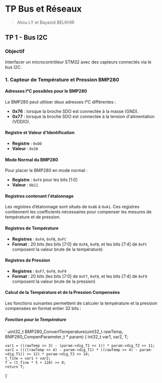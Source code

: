 # TP Bus et Réseaux

> Aliou LY et Bayazid BELKHIR

## TP 1 - Bus I2C

### Objectif
Interfacer un microcontrôleur STM32 avec des capteurs connectés via le bus I2C.

### 1. Capteur de Température et Pression BMP280

#### Adresses I²C possibles pour le BMP280
Le BMP280 peut utiliser deux adresses I²C différentes :
- **0x76** : lorsque la broche SDO est connectée à la masse (GND).
- **0x77** : lorsque la broche SDO est connectée à la tension d'alimentation (VDDIO).

#### Registre et Valeur d'Identification
- **Registre** : `0xD0`
- **Valeur** : `0x58`

#### Mode Normal du BMP280
Pour placer le BMP280 en mode normal :
- **Registre** : `0xF4` pour les bits [1:0]
- **Valeur** : `0b11`

#### Registres contenant l'étalonnage
Les registres d’étalonnage sont situés de `0x88` à `0xA1`. Ces registres contiennent les coefficients nécessaires pour compenser les mesures de température et de pression.

#### Registres de Température
- **Registres** : `0xFA`, `0xFB`, `0xFC`
- **Format** : 20 bits (les bits [7:0] de `0xFA`, `0xFB`, et les bits [7:4] de `0xFC` composent la valeur brute de la température)

#### Registres de Pression
- **Registres** : `0xF7`, `0xF8`, `0xF9`
- **Format** : 20 bits (les bits [7:0] de `0xF7`, `0xF8`, et les bits [7:4] de `0xF9` composent la valeur brute de la pression)

#### Calcul de la Température et de la Pression Compensées

Les fonctions suivantes permettent de calculer la température et la pression compensées en format entier 32 bits :

##### Fonction pour la Température

` uint32_t BMP280_ConvertTemperature(uint32_t rawTemp, BMP280_CompenParameter_t * param) {
    int32_t var1, var2, T;

    var1 = ((rawTemp >> 3) - (param->dig_T1 << 1)) * param->dig_T2 >> 11;
    var2 = ((((rawTemp >> 4) - param->dig_T1) * ((rawTemp >> 4) - param->dig_T1)) >> 12) * param->dig_T3 >> 14;
    t_fine = var1 + var2;
    T = (t_fine * 5 + 128) >> 8;
    return T;
}`



